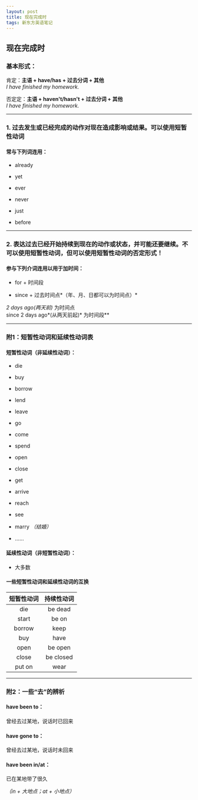 ```yaml
---
layout: post
title: 现在完成时
tags: 新东方英语笔记
---
```


## 现在完成时

### 基本形式：

肯定：**主语 + have/has + 过去分词 + 其他**<br>
*I have finished my homework.*

否定定：**主语 + haven't/hasn't + 过去分词 + 其他**<br>
*I have finished my homework.*

-------

### 1. 过去发生或已经完成的动作对现在造成影响或结果。可以使用短暂性动词

#### 常与下列词连用：

- already

- yet

- ever

- never

- just

- before

-------

### 2. 表达过去已经开始持续到现在的动作或状态，并可能还要继续。不可以使用短暂性动词，**但可以使用短暂性动词的否定形式**！

#### 参与下列介词连用以用于加时间：

- for + 时间段

- since + 过去时间点*（年、月、日都可以为时间点）*

 **2 days ago*(两天前)* 为时间点<br>
since 2 days ago*(从两天前起)* 为时间段** 

-------

### 附1：短暂性动词和延续性动词表

#### 短暂性动词（非延续性动词）：

- die

- buy

- borrow

- lend

- leave

- go

- come

- spend

- open

- close

- get

- arrive

- reach

- see

- marry *（结婚）*

- ……

#### 延续性动词（非短暂性动词）：

- 大多数

#### 一些短暂性动词和延续性动词的互换

| 短暂性动词 | 持续性动词 |
|:-----------:|:------------:|
|     die           |   be dead      |
|     start        |   be on          |
|     borrow    |   keep           |
|     buy          |   have           |
|     open        |   be open     |
|     close       |   be closed  |
|     put on     |   wear           |

-------

### 附2：一些“去”的辨析

#### have been to：

曾经去过某地，说话时已回来

#### have gone to：

曾经去过某地，说话时未回来

#### have been in/at：

已在某地带了很久

*（in + 大地点；at + 小地点）*
